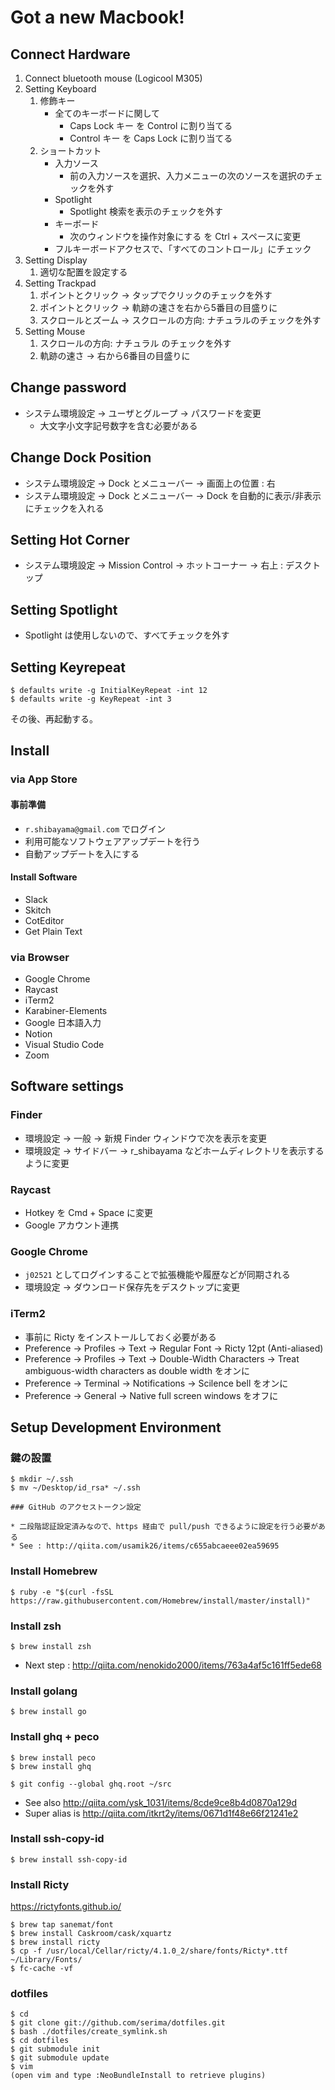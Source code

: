 # Got a new Macbook!

## Connect Hardware

1. Connect bluetooth mouse (Logicool M305)
2. Setting Keyboard
	1. 修飾キー
		* 全てのキーボードに関して
			* Caps Lock キー を Control に割り当てる
			* Control キー を Caps Lock に割り当てる
	2. ショートカット
		* 入力ソース
			* 前の入力ソースを選択、入力メニューの次のソースを選択のチェックを外す
		* Spotlight
			* Spotlight 検索を表示のチェックを外す
		* キーボード
			* 次のウィンドウを操作対象にする を Ctrl + スペースに変更
		* フルキーボードアクセスで、「すべてのコントロール」にチェック
3. Setting Display
	1. 適切な配置を設定する
2. Setting Trackpad
	1. ポイントとクリック -> タップでクリックのチェックを外す
	2. ポイントとクリック -> 軌跡の速さを右から5番目の目盛りに
	3. スクロールとズーム -> スクロールの方向: ナチュラルのチェックを外す
4. Setting Mouse
	1. スクロールの方向: ナチュラル のチェックを外す
	2. 軌跡の速さ -> 右から6番目の目盛りに

## Change password

* システム環境設定 -> ユーザとグループ -> パスワードを変更
	* 大文字小文字記号数字を含む必要がある

## Change Dock Position

* システム環境設定 -> Dock とメニューバー -> 画面上の位置 : 右
* システム環境設定 -> Dock とメニューバー -> Dock を自動的に表示/非表示にチェックを入れる

## Setting Hot Corner

* システム環境設定 -> Mission Control -> ホットコーナー -> 右上 : デスクトップ

## Setting Spotlight

* Spotlight は使用しないので、すべてチェックを外す

## Setting Keyrepeat

```
$ defaults write -g InitialKeyRepeat -int 12
$ defaults write -g KeyRepeat -int 3
```

その後、再起動する。

## Install

### via App Store

#### 事前準備

* `r.shibayama@gmail.com` でログイン
* 利用可能なソフトウェアアップデートを行う
* 自動アップデートを入にする

#### Install Software

* Slack
* Skitch
* CotEditor
* Get Plain Text

### via Browser

* Google Chrome
* Raycast
* iTerm2
* Karabiner-Elements
* Google 日本語入力
* Notion
* Visual Studio Code
* Zoom

## Software settings

### Finder

* 環境設定 -> 一般 -> 新規 Finder ウィンドウで次を表示を変更
* 環境設定 -> サイドバー -> r_shibayama などホームディレクトリを表示するように変更

### Raycast

* Hotkey を Cmd + Space に変更
* Google アカウント連携

### Google Chrome

* `j02521` としてログインすることで拡張機能や履歴などが同期される
* 環境設定 -> ダウンロード保存先をデスクトップに変更

### iTerm2

* 事前に Ricty をインストールしておく必要がある
* Preference -> Profiles -> Text -> Regular Font -> Ricty 12pt (Anti-aliased)
* Preference -> Profiles -> Text -> Double-Width Characters -> Treat ambiguous-width characters as double width をオンに
* Preference -> Terminal -> Notifications -> Scilence bell をオンに
* Preference -> General -> Native full screen windows をオフに

## Setup Development Environment

### 鍵の設置

```
$ mkdir ~/.ssh
$ mv ~/Desktop/id_rsa* ~/.ssh

### GitHub のアクセストークン設定

* 二段階認証設定済みなので、https 経由で pull/push できるように設定を行う必要がある
* See : http://qiita.com/usamik26/items/c655abcaeee02ea59695
```

### Install Homebrew

```
$ ruby -e "$(curl -fsSL https://raw.githubusercontent.com/Homebrew/install/master/install)"
```

### Install zsh

```
$ brew install zsh
```

* Next step : http://qiita.com/nenokido2000/items/763a4af5c161ff5ede68

### Install golang

```
$ brew install go
```

### Install ghq + peco

```
$ brew install peco
$ brew install ghq

$ git config --global ghq.root ~/src
```

* See also http://qiita.com/ysk_1031/items/8cde9ce8b4d0870a129d
* Super alias is http://qiita.com/itkrt2y/items/0671d1f48e66f21241e2

### Install ssh-copy-id

```
$ brew install ssh-copy-id
```

### Install Ricty

https://rictyfonts.github.io/

```
$ brew tap sanemat/font
$ brew install Caskroom/cask/xquartz
$ brew install ricty
$ cp -f /usr/local/Cellar/ricty/4.1.0_2/share/fonts/Ricty*.ttf ~/Library/Fonts/
$ fc-cache -vf
```

### dotfiles

```
$ cd
$ git clone git://github.com/serima/dotfiles.git 
$ bash ./dotfiles/create_symlink.sh
$ cd dotfiles
$ git submodule init
$ git submodule update
$ vim
(open vim and type :NeoBundleInstall to retrieve plugins)
```
